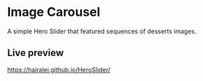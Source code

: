# Image Carousel

A simple Hero Slider that featured sequences of desserts images.

## Live preview

https://hairalei.github.io/HeroSlider/
